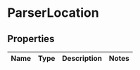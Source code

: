 # ParserLocation

## Properties
Name | Type | Description | Notes
------------ | ------------- | ------------- | -------------
